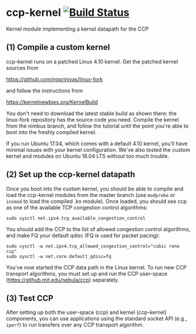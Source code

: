 # ccp-kernel [![Build Status](https://travis-ci.org/ccp-project/ccp-kernel.svg?branch=master)](https://travis-ci.org/ccp-project/ccp-kernel)

Kernel module implementing a kernel datapath for the CCP

## (1) Compile a custom kernel
ccp-kernel runs on a patched Linux 4.10 kernel. Get the patched kernel sources from

https://github.com/ngsrinivas/linux-fork

and follow the instructions from

https://kernelnewbies.org/KernelBuild

You don't need to download the latest stable build as shown there; the
linux-fork repository has 
the source code you need. Compile the kernel from the nimbus branch,
and follow the tutorial until the point you're able to boot into the
freshly compiled kernel.

If you run Ubuntu 17.04, which comes with a default 4.10 kernel,
you'll have minimal issues with your kernel configuration. We've also
tested the custom kernel and modules on Ubuntu 16.04 LTS without too
much trouble.

## (2) Set up the ccp-kernel datapath

Once you boot into the custom kernel, you should be able to compile
and load the ccp-kernel modules from the master branch (use `modprobe`
or `insmod` to load the compiled .ko module). Once loaded, you should
see ccp as one of the available TCP congestion control algorithms:

```
sudo sysctl net.ipv4.tcp_available_congestion_control
```

You should add the CCP to the list of allowed congestion control
algorithms, and make FQ your default qdisc (FQ is used for packet
pacing):

```
sudo sysctl -w net.ipv4.tcp_allowed_congestion_control="cubic reno ccp"
sudo sysctl -w net.core.default_qdisc=fq
```

You've now started the CCP data path in the Linux kernel. 
To run new CCP transport algorithms, you must set up and run the
CCP user-space (https://github.mit.edu/nebula/ccp) separately.

## (3) Test CCP

After setting up both the user-space (ccp) and kernel (ccp-kernel) components, 
you can use applications using the standard socket API (e.g., `iperf`) to run transfers over
any CCP transport algorithm.
